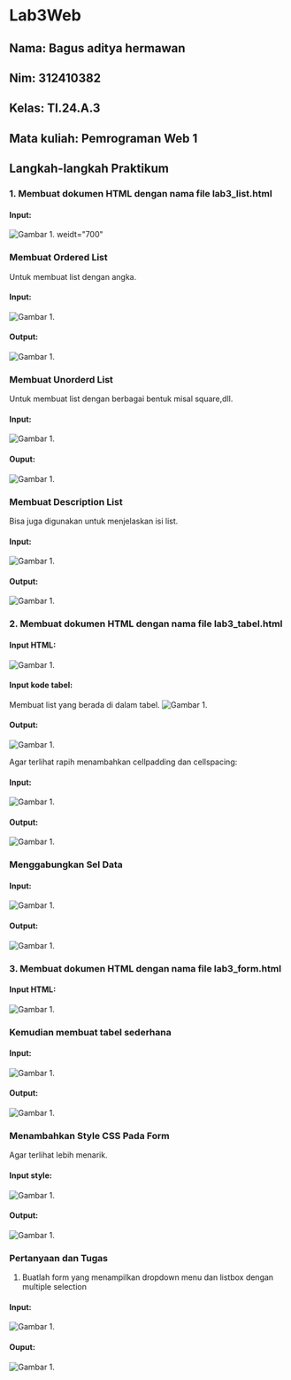 # Lab3Web

## Nama: Bagus aditya hermawan
## Nim: 312410382
## Kelas: TI.24.A.3
## Mata kuliah: Pemrograman Web 1

## Langkah-langkah Praktikum

### 1. Membuat dokumen HTML dengan nama file lab3_list.html
#### Input:
![Gambar 1](yos1.png). weidt="700"


### Membuat Ordered List
Untuk membuat list dengan angka.
#### Input:
![Gambar 1](yos2.png).

#### Output:
![Gambar 1](yos3.png).


### Membuat Unorderd List
Untuk membuat list dengan berbagai bentuk misal square,dll.
#### Input:
![Gambar 1](yos4.png).

#### Ouput:
![Gambar 1](yos5.png).


### Membuat Description List 
Bisa juga digunakan untuk menjelaskan isi list.
#### Input:
![Gambar 1](yos6.png).

#### Output:
![Gambar 1](yos7.png).


### 2. Membuat dokumen HTML dengan nama file lab3_tabel.html
#### Input HTML:
![Gambar 1](yos8.png).

#### Input kode tabel:
Membuat list yang berada di dalam tabel.
![Gambar 1](yos9.png).

#### Output:
![Gambar 1](yos10.png).

Agar terlihat rapih menambahkan cellpadding dan cellspacing:
#### Input:
![Gambar 1](yos11.png).

#### Output:
![Gambar 1](yos12.png).

### Menggabungkan Sel Data
#### Input:
![Gambar 1](yos13.png).

#### Output:
![Gambar 1](yos14.png).


### 3. Membuat dokumen HTML dengan nama file lab3_form.html
#### Input HTML:
![Gambar 1](yos15.png).

### Kemudian membuat tabel sederhana
#### Input:
![Gambar 1](yos16.png).

#### Output:
![Gambar 1](yos17.png).

### Menambahkan Style CSS Pada Form
Agar terlihat lebih menarik.
#### Input style:
![Gambar 1](yos18.png).

#### Output:
![Gambar 1](yos19.png).






### Pertanyaan dan Tugas
1. Buatlah form yang menampilkan dropdown menu dan listbox dengan multiple selection

#### Input:
![Gambar 1](yos20.png).

#### Ouput:
![Gambar 1](yos21.png).
